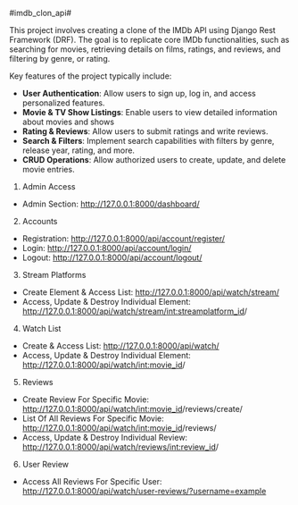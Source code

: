 #imdb_clon_api#

This project involves creating a clone of the IMDb API using Django Rest Framework (DRF). The goal is to replicate core IMDb functionalities, such as searching for movies, retrieving details on films, ratings, and reviews, and filtering by genre, or rating. 

Key features of the project typically include:

- **User Authentication**: Allow users to sign up, log in, and access personalized features.
- **Movie & TV Show Listings**: Enable users to view detailed information about movies and shows
- **Rating & Reviews**: Allow users to submit ratings and write reviews.
- **Search & Filters**: Implement search capabilities with filters by genre, release year, rating, and more.
- **CRUD Operations**: Allow authorized users to create, update, and delete movie entries.

1. Admin Access

- Admin Section: http://127.0.0.1:8000/dashboard/

2. Accounts

- Registration: http://127.0.0.1:8000/api/account/register/
- Login: http://127.0.0.1:8000/api/account/login/
- Logout: http://127.0.0.1:8000/api/account/logout/

3. Stream Platforms

- Create Element & Access List: http://127.0.0.1:8000/api/watch/stream/
- Access, Update & Destroy Individual Element: http://127.0.0.1:8000/api/watch/stream/<int:streamplatform_id>/

4. Watch List

- Create & Access List: http://127.0.0.1:8000/api/watch/
- Access, Update & Destroy Individual Element: http://127.0.0.1:8000/api/watch/<int:movie_id>/

5. Reviews

- Create Review For Specific Movie: http://127.0.0.1:8000/api/watch/<int:movie_id>/reviews/create/
- List Of All Reviews For Specific Movie: http://127.0.0.1:8000/api/watch/<int:movie_id>/reviews/
- Access, Update & Destroy Individual Review: http://127.0.0.1:8000/api/watch/reviews/<int:review_id>/

6. User Review

- Access All Reviews For Specific User: http://127.0.0.1:8000/api/watch/user-reviews/?username=example
